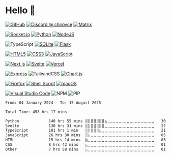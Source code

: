 # Hello 👋

[![GitHub](https://img.shields.io/badge/github-%23121011.svg?style=for-the-badge&logo=github&logoColor=white)](https://github.com/Chiroyce1) [![Discord @ chiroyce](https://img.shields.io/badge/Discord-%235865F2.svg?style=for-the-badge&logo=discord&logoColor=white)](data%3Atext%2Fplain%2C%40chiroyce%20on%20Discord) [![Matrix](https://img.shields.io/badge/matrix-000000?style=for-the-badge&logo=Matrix&logoColor=white)](https://matrix.to/#/@chiroyce:matrix.org)

[![Socket.io](https://img.shields.io/badge/Socket.io-black?style=for-the-badge&logo=socket.io&badgeColor=010101)](https://socket.io/) [![Python](https://img.shields.io/badge/python-3670A0?style=for-the-badge&logo=python&logoColor=ffdd54)](https://www.python.org/) [![NodeJS](https://img.shields.io/badge/node.js-6DA55F?style=for-the-badge&logo=node.js&logoColor=white)](https://nodejs.org)

![TypeScript](https://img.shields.io/badge/typescript-%23007ACC.svg?style=for-the-badge&logo=typescript&logoColor=white) [![SQLite](https://img.shields.io/badge/sqlite-%2307405e.svg?style=for-the-badge&logo=sqlite&logoColor=white)](https://www.sqlite.org) [![Flask](https://img.shields.io/badge/flask-%23000.svg?style=for-the-badge&logo=flask&logoColor=white)](https://flask.palletsprojects.com/en/2.0.x/)

[![HTML5](https://img.shields.io/badge/html5-%23E34F26.svg?style=for-the-badge&logo=html5&logoColor=white)](https://en.wikipedia.org/wiki/HTML5) [![CSS3](https://img.shields.io/badge/css3-%231572B6.svg?style=for-the-badge&logo=css3&logoColor=white)](https://en.wikipedia.org/wiki/CSS) [![JavaScript](https://img.shields.io/badge/javascript-%23323330.svg?style=for-the-badge&logo=javascript&logoColor=%23F7DF1E)](https://en.wikipedia.org/wiki/JavaScript)

[![Next.js](https://img.shields.io/badge/Next.js-black?style=for-the-badge&logo=next.js&logoColor=white)](https://nextjs.org/) [![Svelte](https://img.shields.io/badge/sveltekit-%23f1413d.svg?style=for-the-badge&logo=svelte&logoColor=white)](https://svelte.dev/) [![Vercel](https://img.shields.io/badge/vercel-%23000000.svg?style=for-the-badge&logo=vercel&logoColor=white)](https://vercel.com)

[![Express](https://img.shields.io/badge/express-%23404d59.svg?style=for-the-badge&logo=express&logoColor=%2361DAFB)](https://expressjs.com/) ![TailwindCSS](https://img.shields.io/badge/tailwind-%2338B2AC.svg?style=for-the-badge&logo=tailwind-css&logoColor=white) [![Chart.js](https://img.shields.io/badge/chart.js-F5788D.svg?style=for-the-badge&logo=chart.js&logoColor=white)](https://chartjs.org)

[![Firefox](https://img.shields.io/badge/Firefox-FF7139?style=for-the-badge&logo=Firefox-Browser&logoColor=white)](https://www.mozilla.org/firefox/) [![Shell Script](https://img.shields.io/badge/bash_/_zsh-%23121011.svg?style=for-the-badge&logo=gnu-bash&logoColor=white)](https://en.wikipedia.org/wiki/Shell_script)
[![macOS](https://img.shields.io/badge/mac%20os-000000?style=for-the-badge&logo=macos&logoColor=F0F0F0)](https://www.apple.com/macOS)

[![Visual Studio Code](https://img.shields.io/badge/Visual%20Studio%20Code-0078d7.svg?style=for-the-badge&logo=visual-studio-code&logoColor=white)](https://code.visualstudio.com)
![NPM](https://img.shields.io/badge/NPM-%23CB3837.svg?style=for-the-badge&logo=npm&logoColor=white)
![PIP](https://img.shields.io/badge/pip-006dad.svg?style=for-the-badge&logo=pypi&logoColor=yellow)

<!--START_SECTION:waka-->

```txt
From: 04 January 2024 - To: 15 August 2025

Total Time: 458 hrs 17 mins

Python             140 hrs 55 mins ⣿⣿⣿⣿⣿⣿⣿⣦⣀⣀⣀⣀⣀⣀⣀⣀⣀⣀⣀⣀⣀⣀⣀⣀⣀   30.22 %
Svelte             130 hrs 31 mins ⣿⣿⣿⣿⣿⣿⣿⣀⣀⣀⣀⣀⣀⣀⣀⣀⣀⣀⣀⣀⣀⣀⣀⣀⣀   27.99 %
TypeScript         101 hrs 1 min   ⣿⣿⣿⣿⣿⣦⣀⣀⣀⣀⣀⣀⣀⣀⣀⣀⣀⣀⣀⣀⣀⣀⣀⣀⣀   21.67 %
JavaScript         26 hrs 30 mins  ⣿⣦⣀⣀⣀⣀⣀⣀⣀⣀⣀⣀⣀⣀⣀⣀⣀⣀⣀⣀⣀⣀⣀⣀⣀   05.69 %
HTML               15 hrs 14 mins  ⣷⣀⣀⣀⣀⣀⣀⣀⣀⣀⣀⣀⣀⣀⣀⣀⣀⣀⣀⣀⣀⣀⣀⣀⣀   03.27 %
CSS                8 hrs 42 mins   ⣦⣀⣀⣀⣀⣀⣀⣀⣀⣀⣀⣀⣀⣀⣀⣀⣀⣀⣀⣀⣀⣀⣀⣀⣀   01.87 %
Other              7 hrs 58 mins   ⣦⣀⣀⣀⣀⣀⣀⣀⣀⣀⣀⣀⣀⣀⣀⣀⣀⣀⣀⣀⣀⣀⣀⣀⣀   01.71 %
```

<!--END_SECTION:waka-->

<!--- 
<picture>
  <source
    srcset="https://github-readme-stats.vercel.app/api?username=Chiroyce1&show_icons=true&theme=github_dark"
    media="(prefers-color-scheme: dark)"
  />
  <source
    srcset="https://github-readme-stats.vercel.app/api?username=Chiroyce1&show_icons=true&theme=github_light"
    media="(prefers-color-scheme: light), (prefers-color-scheme: no-preference)"
  />
  <img src="https://github-readme-stats.vercel.app/api?username=anuraghazra&show_icons=true" />
</picture>

![Commit Info Card Loading...](https://streak-stats.demolab.com/?user=Chiroyce1&theme=dark&hide_border=true&mode=weekly)

![Top Langs](https://github-readme-stats.vercel.app/api/top-langs/?username=Chiroyce1&theme=github_dark)


https://github.com/Ileriayo/markdown-badges#languages -->

